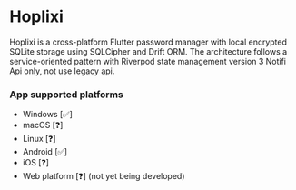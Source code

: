 # Hoplixi
Hoplixi is a cross-platform Flutter password manager with local encrypted SQLite storage using SQLCipher and Drift ORM. The architecture follows a service-oriented pattern with Riverpod state management version 3 Notifi Api only, not use legacy api.


### App supported platforms

- Windows [✅]
- macOS [❓]
- Linux [❓]
- Android [✅]
- iOS [❓]
- Web platform [❓] (not yet being developed)
